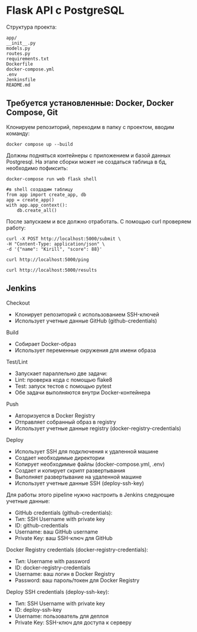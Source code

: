 # Flask API с PostgreSQL
Структура проекта:
```
app/
__init__.py
models.py
routes.py
requirements.txt
Dockerfile
docker-compose.yml
.env
Jenkinsfile
README.md
```
## Требуется установленные: Docker, Docker Compose, Git

Клонируем репозиторий, переходим в папку с проектом, вводим команду:
```
docker compose up --build
```
Должны подняться контейнеры с приложением и базой данных Postgresql.
На этапе сборки может не создаться таблица в бд, необходимо пофиксить:
```
docker-compose run web flask shell

#в shell создадим таблицу
from app import create_app, db
app = create_app()
with app.app_context():
    db.create_all()
```
После запускаем и все должно отработать. С помощью curl проверяем работу:
```
curl -X POST http://localhost:5000/submit \
-H "Content-Type: application/json" \
-d '{"name": "Kirill", "score": 88}'

curl http://localhost:5000/ping

curl http://localhost:5000/results
```

## Jenkins
Checkout
- Клонирует репозиторий с использованием SSH-ключей
- Использует учетные данные GitHub (github-credentials)

Build
- Собирает Docker-образ
- Использует переменные окружения для имени образа

Test/Lint
- Запускает параллельно две задачи:
- Lint: проверка кода с помощью flake8
- Test: запуск тестов с помощью pytest
- Обе задачи выполняются внутри Docker-контейнера

Push
- Авторизуется в Docker Registry
- Отправляет собранный образ в registry
- Использует учетные данные registry (docker-registry-credentials)

Deploy
- Использует SSH для подключения к удаленной машине
- Создает необходимые директории
- Копирует необходимые файлы (docker-compose.yml, .env)
- Создает и копирует скрипт развертывания
- Выполняет развертывание на удаленной машине
- Использует учетные данные SSH (deploy-ssh-key)

Для работы этого pipeline нужно настроить в Jenkins следующие учетные данные:
- GitHub credentials (github-credentials):
- Тип: SSH Username with private key
- ID: github-credentials
- Username: ваш GitHub username
- Private Key: ваш SSH-ключ для GitHub

Docker Registry credentials (docker-registry-credentials):
- Тип: Username with password
- ID: docker-registry-credentials
- Username: ваш логин в Docker Registry
- Password: ваш пароль/токен для Docker Registry

Deploy SSH credentials (deploy-ssh-key):
- Тип: SSH Username with private key
- ID: deploy-ssh-key
- Username: пользователь для деплоя
- Private Key: SSH-ключ для доступа к серверу
